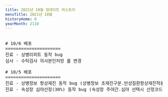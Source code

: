 ```yaml
---
title: 2021년 10월 업데이트 히스토리
menuTitle: 2021년 10월
historyHome: 0
yearMonth: 2110
---
```


<pre>

<bold># 10/6 배포</bold>
=====================
<span class="box chart">진료</span> - 상병리피트 동작 bug
<span class="box inspect">심사</span> - 수탁검사 의사본인처방 룰 변경

<bold># 10/5 배포</bold>
=====================
<span class="box chart">진료</span> - 상병정보 항상재진 동작 bug (상병정보 초재진구분.만성질환항상재진적용 참조)
<span class="box chart">진료</span> - 속성창 심야산정(30%) 동작 bug (속성창 주야간.심야 선택시 산정코드 '080'(30%) 산정)


</pre>